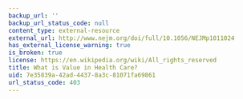 ```yaml
---
backup_url: ''
backup_url_status_code: null
content_type: external-resource
external_url: http://www.nejm.org/doi/full/10.1056/NEJMp1011024
has_external_license_warning: true
is_broken: true
license: https://en.wikipedia.org/wiki/All_rights_reserved
title: What is Value in Health Care?
uid: 7e35839a-42ad-4437-8a3c-81071fa69861
url_status_code: 403
---
```

